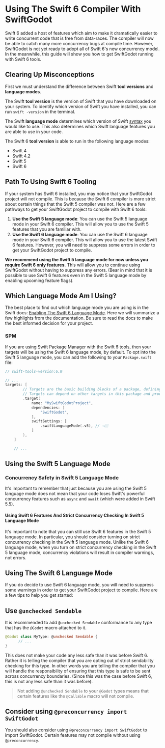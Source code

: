 # Using The Swift 6 Compiler With SwiftGodot

Swift 6 added a host of features which aim to make it dramatically easier to write concurrent code that is free from data-races. The compiler will now be able to catch many more concurrency bugs at compile time. However, SwiftGodot is not yet ready to adopt all of Swift 6's new concurrency model. In the meanwhile, this guide will show you how to get SwiftGodot running with Swift 6 tools.

## Clearing Up Misconceptions
First we must understand the difference between Swift **tool versions** and **language modes**. 

The Swift **tool version** is the version of Swift that you have downloaded on your system. To identify which version of Swift you have installed, you can run `swift -version` in the terminal. 

The Swift **language mode** determines which version of Swift <u>syntax</u> you would like to use. This also determines which Swift language features you are able to use in your code. 

The Swift 6 **tool version** is able to run in the following language modes: 
- Swift 4
- Swift 4.2
- Swift 5
- Swift 6

## Path To Using Swift 6 Tooling
If your system has Swift 6 installed, you may notice that your SwiftGodot project will not compile. This is because the Swift 6 compiler is more strict about certain things that the Swift 5 compiler was not. Here are a few pathways to get your SwiftGodot project to compile with Swift 6 tools: 

1. **Use the Swift 5 language mode**: You can use the Swift 5 language mode in your Swift 6 compiler. This will allow you to use the Swift 5 features that you are familiar with.
2. **Use the Swift 6 language mode**: You can use the Swift 6 language mode in your Swift 6 compiler. This will allow you to use the latest Swift 6 features. However, you will need to suppress some errors in order to get your SwiftGodot project to compile.

**We recommend using the Swift 5 language mode for now unless you require Swift 6 only features.** This will allow you to continue using SwiftGodot without having to suppress any errors. (Bear in mind that it is possible to use Swift 6 features even in the Swift 5 language mode by enabling upcoming feature flags).

## Which Language Mode Am I Using?

The best place to find out which language mode you are using is in the Swift docs: [Enabling The Swift 6 Language Mode](https://www.swift.org/migration/documentation/swift-6-concurrency-migration-guide/swift6mode/). Here we will summarize a few highlights from the documentation. Be sure to read the docs to make the best informed decision for your project. 

### SPM
If you are using Swift Package Manager with the Swift 6 tools, then your targets will be using the Swift 6 language mode, by default. To opt into the Swift 5 language mode, you can add the following to your `Package.swift` file: 

```swift
// swift-tools-version:6.0

// ...
targets: [
        // Targets are the basic building blocks of a package, defining a module or a test suite.
        // Targets can depend on other targets in this package and products from dependencies.
        .target(
            name: "MySwiftGodotProject",
            dependencies: [
                "SwiftGodot", 
            ],
            swiftSettings: [
                .swiftLanguageMode(.v5), // 👈🏼
            ]
        ),
    ]

    // ...
```

## Using the Swift 5 Language Mode

### Concurrency Safety in Swift 5 Language Mode
It's important to remember that just because you are using the Swift 5 language mode does not mean that your code loses Swift's powerful concurrency features such as `async` and `await` (which were added in Swift 5.5). 

#### Using Swift 6 Features And Strict Concurrency Checking In Swift 5 Language Mode
It's important to note that you can still use Swift 6 features in the Swift 5 language mode. In particular, you should consider turning on strict concurrency checking in the Swift 5 language mode. Unlike the Swift 6 language mode, when you turn on strict concurrency checking in the Swift 5 language mode, concurrency violations will result in compiler warnings, not errors. 


## Using The Swift 6 Language Mode
If you do decide to use Swift 6 language mode, you will need to suppress some warnings in order to get your SwiftGodot project to compile. Here are a few tips to help you get started:

## Use `@unchecked Sendable`
It is recommended to add `@unchecked Sendable` conformance to any type that has the `@Godot` macro attached to it. 

```swift 
@Godot class MyType: @unchecked Sendable {
	  // ...
}
```

This does not make your code any less safe than it was before Swift 6. Rather it is telling the compiler that you are opting out of strict sendability checking for this type. In other words you are telling the compiler that you will handle the responsibility of ensuring that this type is safe to be sent across concurrency boundaries. (Since this was the case before Swift 6, this is not any less safe than it was before).

>Not adding `@unchecked Sendable` to your `@Godot` types means that certain features like the `@Callable` macro will not compile. 

## Consider using `@preconcurrency import SwiftGodot`
You should also consider using `@preconcurrency import SwiftGodot` to import SwiftGodot. Certain features may not compile without using `@preconcurrency`. 
